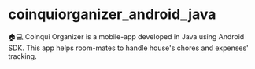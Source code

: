 # coinquiorganizer_android_java
 🏠💻 Coinqui Organizer is a mobile-app developed in Java using Android SDK. This app helps room-mates to handle house's chores and expenses' tracking.

